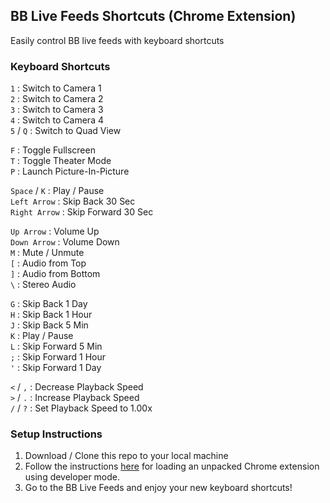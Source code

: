 ## BB Live Feeds Shortcuts (Chrome Extension)

Easily control BB live feeds with keyboard shortcuts

### Keyboard Shortcuts

`1` : Switch to Camera 1  
`2` : Switch to Camera 2  
`3` : Switch to Camera 3  
`4` : Switch to Camera 4  
`5` / `Q` : Switch to Quad View

`F` : Toggle Fullscreen  
`T` : Toggle Theater Mode  
`P` : Launch Picture-In-Picture

`Space` / `K` : Play / Pause  
`Left Arrow` : Skip Back 30 Sec  
`Right Arrow` : Skip Forward 30 Sec

`Up Arrow` : Volume Up  
`Down Arrow` : Volume Down  
`M` : Mute / Unmute  
`[` : Audio from Top  
`]` : Audio from Bottom  
`\` : Stereo Audio

`G` : Skip Back 1 Day  
`H` : Skip Back 1 Hour  
`J` : Skip Back 5 Min  
`K` : Play / Pause  
`L` : Skip Forward 5 Min  
`;` : Skip Forward 1 Hour  
`'` : Skip Forward 1 Day

`<` / `,` : Decrease Playback Speed  
`>` / `.` : Increase Playback Speed  
`/` / `?` : Set Playback Speed to 1.00x

### Setup Instructions

1. Download / Clone this repo to your local machine
2. Follow the instructions [here](https://developer.chrome.com/extensions/getstarted) for loading an unpacked Chrome extension using developer mode.
3. Go to the BB Live Feeds and enjoy your new keyboard shortcuts!
